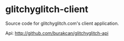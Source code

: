 # glitchyglitch-client
Source code for glitchyglitch.com's client application.

Api: http://github.com/burakcan/glitchyglitch-api
